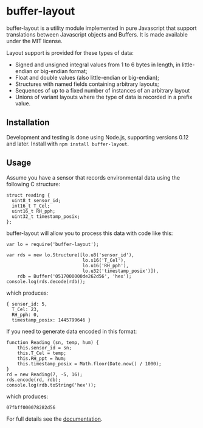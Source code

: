 # buffer-layout

buffer-layout is a utility module implemented in pure Javascript that
support translations between Javascript objects and Buffers.  It is
made available under the MIT license.

Layout support is provided for these types of data:

* Signed and unsigned integral values from 1 to 6 bytes in length, in
  little-endian or big-endian format;
* Float and double values (also little-endian or big-endian);
* Structures with named fields containing arbitrary layouts;
* Sequences of up to a fixed number of instances of an arbitrary layout
* Unions of variant layouts where the type of data is recorded in a
  prefix value.

## Installation

Development and testing is done using Node.js, supporting versions 0.12
and later.  Install with `npm install buffer-layout`.

## Usage

Assume you have a sensor that records environmental data using the
following C structure:

    struct reading {
      uint8_t sensor_id;
      int16_t T_Cel;
      uint16_t RH_pph;
      uint32_t timestamp_posix;
    };

buffer-layout will allow you to process this data with code like this:

    var lo = require('buffer-layout');
    
    var rds = new lo.Structure([lo.u8('sensor_id'),
                                lo.s16('T_Cel'),
                                lo.u16('RH_pph'),
                                lo.u32('timestamp_posix')]),
        rdb = Buffer('0517000000de262d56', 'hex');
    console.log(rds.decode(rdb));

which produces:

    { sensor_id: 5,
      T_Cel: 23,
      RH_pph: 0,
      timestamp_posix: 1445799646 }

If you need to generate data encoded in this format:

    function Reading (sn, temp, hum) {
        this.sensor_id = sn;
        this.T_Cel = temp;
        this.RH_ppt = hum;
        this.timestamp_posix = Math.floor(Date.now() / 1000);
    }
    rd = new Reading(7, -5, 16);
    rds.encode(rd, rdb);
    console.log(rdb.toString('hex'));

which produces:

    07fbff000078282d56

For full details see the [documentation](http://pabigot.github.io/buffer-layout/).
